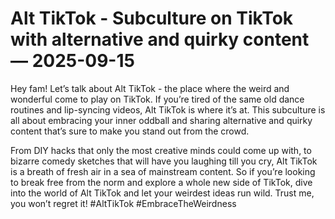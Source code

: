 # Alt TikTok - Subculture on TikTok with alternative and quirky content — 2025-09-15

Hey fam! Let’s talk about Alt TikTok - the place where the weird and wonderful come to play on TikTok. If you’re tired of the same old dance routines and lip-syncing videos, Alt TikTok is where it’s at. This subculture is all about embracing your inner oddball and sharing alternative and quirky content that’s sure to make you stand out from the crowd.

From DIY hacks that only the most creative minds could come up with, to bizarre comedy sketches that will have you laughing till you cry, Alt TikTok is a breath of fresh air in a sea of mainstream content. So if you’re looking to break free from the norm and explore a whole new side of TikTok, dive into the world of Alt TikTok and let your weirdest ideas run wild. Trust me, you won’t regret it! #AltTikTok #EmbraceTheWeirdness